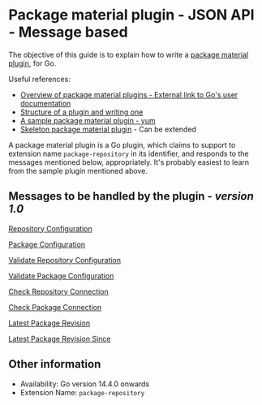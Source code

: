 # Package material plugin - JSON API - Message based

The objective of this guide is to explain how to write a [package material plugin](package_material_plugin_overview.md), for Go.

Useful references:
* [Overview of package material plugins - External link to Go's user documentation ](http://www.go.cd/documentation/user/current/extension_points/package_repository_extension.html)
* [Structure of a plugin and writing one](../go_plugins_basics.md)
* [A sample package material plugin - yum](https://github.com/gocd/go-plugins/tree/master/yum-plugin)
* [Skeleton package material plugin](https://github.com/gocd/sample-plugins/tree/master/package-material) - Can be extended

A package material plugin is a Go plugin, which claims to support to extension name ```package-repository``` in its identifier, and responds to the messages mentioned below, appropriately. It's probably easiest to learn from the sample plugin mentioned above.

## Messages to be handled by the plugin - ***version 1.0***

[Repository Configuration](version_1_0/repository_configuration.md)

[Package Configuration](version_1_0/package_configuration.md)

[Validate Repository Configuration](version_1_0/validate_repository_configuration.md)

[Validate Package Configuration](version_1_0/validate_package_configuration.md)

[Check Repository Connection](version_1_0/check_repository_connection.md)

[Check Package Connection](version_1_0/check_package_connection.md)

[Latest Package Revision](version_1_0/latest_revision.md)

[Latest Package Revision Since](version_1_0/latest_revision_since.md)

## Other information

* Availability: Go version 14.4.0 onwards
* Extension Name: ```package-repository```

